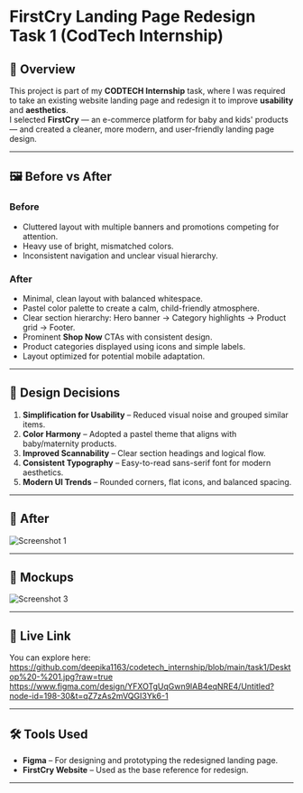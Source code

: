 # FirstCry Landing Page Redesign Task 1 (CodTech Internship)

## 📌 Overview
This project is part of my **CODTECH Internship** task, where I was required to take an existing website landing page and redesign it to improve **usability** and **aesthetics**.  
I selected **FirstCry** — an e-commerce platform for baby and kids' products — and created a cleaner, more modern, and user-friendly landing page design.

---

## 🖼 Before vs After

### **Before**
- Cluttered layout with multiple banners and promotions competing for attention.
- Heavy use of bright, mismatched colors.
- Inconsistent navigation and unclear visual hierarchy.

### **After**
- Minimal, clean layout with balanced whitespace.
- Pastel color palette to create a calm, child-friendly atmosphere.
- Clear section hierarchy: Hero banner → Category highlights → Product grid → Footer.
- Prominent **Shop Now** CTAs with consistent design.
- Product categories displayed using icons and simple labels.
- Layout optimized for potential mobile adaptation.

---

## 🎯 Design Decisions
1. **Simplification for Usability** – Reduced visual noise and grouped similar items.
2. **Color Harmony** – Adopted a pastel theme that aligns with baby/maternity products.
3. **Improved Scannability** – Clear section headings and logical flow.
4. **Consistent Typography** – Easy-to-read sans-serif font for modern aesthetics.
5. **Modern UI Trends** – Rounded corners, flat icons, and balanced spacing.

---

## 📸 After
![Screenshot 1](https://github.com/deepika1163/codetech_internship/blob/main/task1/task1.png?raw=true)

---
## 📸 Mockups
![Screenshot 3](https://github.com/deepika1163/codetech_internship/blob/main/task1/Task1.jpg?raw=true)

---

## 🔗 Live Link
You can explore here:  
https://github.com/deepika1163/codetech_internship/blob/main/task1/Desktop%20-%201.jpg?raw=true
https://www.figma.com/design/YFXOTgUqGwn9lAB4eqNRE4/Untitled?node-id=198-30&t=qZ7zAs2mVQGI3Yk6-1

---
## 🛠 Tools Used
- **Figma** – For designing and prototyping the redesigned landing page.
- **FirstCry Website** – Used as the base reference for redesign.

---



